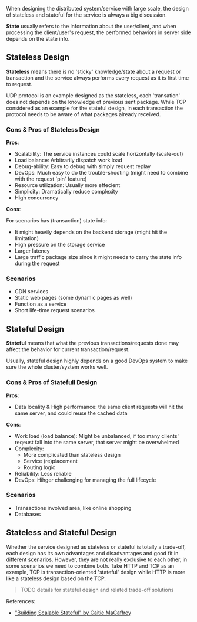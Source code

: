 When designing the distributed system/service with large scale, the design of stateless and stateful for the service is always a big discussion.

**State** usually refers to the information about the user/client, and when processing the client/user's request, the performed behaviors in server side depends on the state info.

## Stateless Design
**Stateless** means there is no 'sticky' knowledge/state about a request or transaction and the service always performs every request as it is first time to request.

UDP protocol is an example designed as the stateless, each 'transation' does not depends on the knowledge of previous sent package. While TCP considered as an example for the stateful design, in each transaction the protocol needs to be aware of what packages already received.

### Cons & Pros of Stateless Design
**Pros**:
* Scalability: The service instances could scale horizontally (scale-out)
* Load balance: Arbitrarily dispatch work load
* Debug-ability: Easy to debug with simply request replay
* DevOps: Much easy to do the trouble-shooting (might need to combine with the request 'pin' feature)
* Resource utilization: Usually more effecient
* Simplicity: Dramatically reduce complexity
* High concurrency

**Cons**:

For scenarios has (transaction) state info:
* It might heavily depends on the backend storage (might hit the limitation)
* High pressure on the storage service
* Larger latency
* Large traffic package size since it might needs to carry the state info during the request

### Scenarios
* CDN services
* Static web pages (some dynamic pages as well)
* Function as a service
* Short life-time request scenarios

## Stateful Design
**Stateful** means that what the previous transactions/requests done may affect the behavior for current transaction/request.

Usually, stateful design highly depends on a good DevOps system to make sure the whole cluster/system works well.

### Cons & Pros of Statefull Design
**Pros**:
* Data locality & High performance: the same client requests will hit the same server, and could reuse the cached data

**Cons**:
* Work load (load balance): Might be unbalanced, if too many clients' reqeust fall into the same server, that server might be overwhelmed
* Complexity: 
    * More complicated than stateless design
    * Service (re)placement
    * Routing logic
* Reliability: Less reliable
* DevOps: Hihger challenging for managing the full lifecycle

### Scenarios
* Transactions involved area, like online shopping
* Databases

## Stateless and Stateful Design
Whether the service designed as stateless or stateful is totally a trade-off, each design has its own advantages and disadvantages and good fit in different scenarios. However, they are not really exclusive to each other, in some scenarios we need to combine both. Take HTTP and TCP as an example, TCP is transaction-oriented 'stateful' design while HTTP is more like a stateless design based on the TCP.

> TODO details for stateful design and related trade-off solutions

References:
* ["Building Scalable Stateful" by Caitie MaCaffrey](https://www.youtube.com/watch?v=H0i_bXKwujQ)